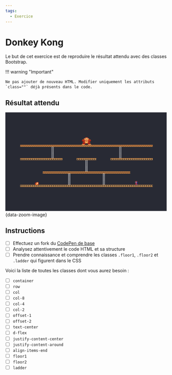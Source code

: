 ```yaml
---
tags:
  - Exercice
---
```


# Donkey Kong

Le but de cet exercice est de reproduire le résultat attendu avec des classes Bootstrap.

!!! warning "Important"

    Ne pas ajouter de nouveau HTML. Modifier uniquement les attributs `class=""` déjà présents dans le code.

## Résultat attendu

![](DK_desktop.png){data-zoom-image}

## Instructions

- [ ] Effectuez un fork du [CodePen de base](https://codepen.io/tim-momo/pen/oNrOwPW?editors=1100)
- [ ] Analysez attentivement le code HTML et sa structure
- [ ] Prendre connaissance et comprendre les classes `.floor1`, `.floor2` et `.ladder` qui figurent dans le CSS

Voici la liste de toutes les classes dont vous aurez besoin :

- [ ] `container`
- [ ] `row`
- [ ] `col`
- [ ] `col-8`
- [ ] `col-4`
- [ ] `col-2`
- [ ] `offset-1`
- [ ] `offset-2`
- [ ] `text-center`
- [ ] `d-flex`
- [ ] `justify-content-center`
- [ ] `justify-content-around`
- [ ] `align-items-end`
- [ ] `floor1`
- [ ] `floor2`
- [ ] `ladder`
